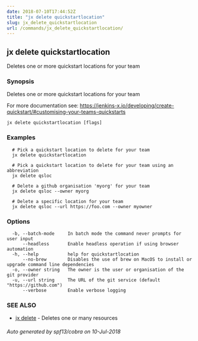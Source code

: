 ```yaml
---
date: 2018-07-10T17:44:52Z
title: "jx delete quickstartlocation"
slug: jx_delete_quickstartlocation
url: /commands/jx_delete_quickstartlocation/
---
```

## jx delete quickstartlocation

Deletes one or more quickstart locations for your team

### Synopsis

Deletes one or more quickstart locations for your team 

For more documentation see: https://jenkins-x.io/developing/create-quickstart/#customising-your-teams-quickstarts

```
jx delete quickstartlocation [flags]
```

### Examples

```
  # Pick a quickstart location to delete for your team
  jx delete quickstartlocation
  
  # Pick a quickstart location to delete for your team using an abbreviation
  jx delete qsloc
  
  # Delete a github organisation 'myorg' for your team
  jx delete qsloc --owner myorg
  
  # Delete a specific location for your team
  jx delete qsloc --url https://foo.com --owner myowner
```

### Options

```
  -b, --batch-mode     In batch mode the command never prompts for user input
      --headless       Enable headless operation if using browser automation
  -h, --help           help for quickstartlocation
      --no-brew        Disables the use of brew on MacOS to install or upgrade command line dependencies
  -o, --owner string   The owner is the user or organisation of the git provider
  -u, --url string     The URL of the git service (default "https://github.com")
      --verbose        Enable verbose logging
```

### SEE ALSO

* [jx delete](/commands/jx_delete/)	 - Deletes one or many resources

###### Auto generated by spf13/cobra on 10-Jul-2018
